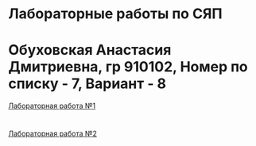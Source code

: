 # Лабораторные работы по СЯП
# Обуховская Анастасия Дмитриевна, гр 910102, Номер по списку - 7, Вариант - 8


[Лабораторная работа №1](LR1.pdf)
#
[Лабораторная работа №2](LR2.pdf)
